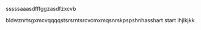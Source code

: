 sssssaaasdfffggzasdfzxcvb   

 bldwznrtsgxmcvqqqqstsrsrntsrcvcmxmqsnrskpspshnhasshart
  start ihjlkjkk